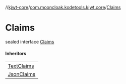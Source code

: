 //[kjwt-core](../../../index.md)/[com.mooncloak.kodetools.kjwt.core](../index.md)/[Claims](index.md)

# Claims

sealed interface [Claims](index.md)

#### Inheritors

| |
|---|
| [TextClaims](../-text-claims/index.md) |
| [JsonClaims](../-json-claims/index.md) |
